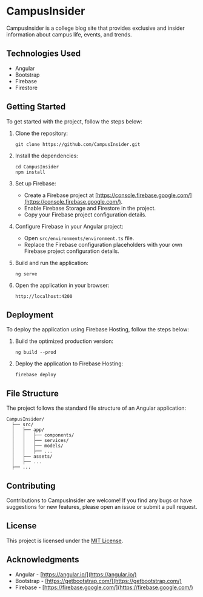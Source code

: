 # CampusInsider

CampusInsider is a college blog site that provides exclusive and insider information about campus life, events, and trends.

## Technologies Used

- Angular
- Bootstrap
- Firebase
- Firestore

## Getting Started

To get started with the project, follow the steps below:

1. Clone the repository:

   ```
   git clone https://github.com/CampusInsider.git
   ```

2. Install the dependencies:

   ```
   cd CampusInsider
   npm install
   ```

3. Set up Firebase:

   - Create a Firebase project at [https://console.firebase.google.com/](https://console.firebase.google.com/).
   - Enable Firebase Storage and Firestore in the project.
   - Copy your Firebase project configuration details.

4. Configure Firebase in your Angular project:

   - Open `src/environments/environment.ts` file.
   - Replace the Firebase configuration placeholders with your own Firebase project configuration details.

5. Build and run the application:

   ```
   ng serve
   ```

6. Open the application in your browser:

   ```
   http://localhost:4200
   ```

## Deployment

To deploy the application using Firebase Hosting, follow the steps below:

1. Build the optimized production version:

   ```
   ng build --prod
   ```

2. Deploy the application to Firebase Hosting:

   ```
   firebase deploy
   ```

## File Structure

The project follows the standard file structure of an Angular application:

```
CampusInsider/
  ├── src/
  │   ├── app/
  │   │   ├── components/
  │   │   ├── services/
  │   │   ├── models/
  │   │   ├── ...
  │   ├── assets/
  │   ├── ...
  ├── ...
```

## Contributing

Contributions to CampusInsider are welcome! If you find any bugs or have suggestions for new features, please open an issue or submit a pull request.

## License

This project is licensed under the [MIT License](LICENSE).

## Acknowledgments

- Angular - [https://angular.io/](https://angular.io/)
- Bootstrap - [https://getbootstrap.com/](https://getbootstrap.com/)
- Firebase - [https://firebase.google.com/](https://firebase.google.com/)
